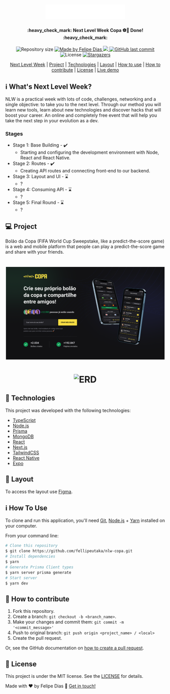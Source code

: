 <h1 align="center">
    <img alt="Next Level Week Copa logo" title="#NextLevelWeek" src="https://raw.githubusercontent.com/felipecabrals/bolao-copa-app-web/3ffabbc2e2a4a86b3afa673173c4c9f9b1a698bf/logo.svg" width="250px" />
</h1>

<h4 align="center"> 
	:heavy_check_mark:  Next Level Week Copa ⚽🚀 Done! :heavy_check_mark:
</h4>
<p align="center">
  <img alt="Repository size" src="https://img.shields.io/github/repo-size/felipecabrals/bolao-copa-app-web">

<a href="https://www.linkedin.com/in/felipe-dias-607647a3/">
    <img alt="Made by Felipe Dias" src="https://img.shields.io/badge/made%20by-Felipe%20Dias-%2304D361">
  </a>

<a aria-label="Completed" href="https://lp.rocketseat.com.br/nlw">
    <img src="https://img.shields.io/badge/NLW-done-brightgreen?logo=data:image/png;base64,iVBORw0KGgoAAAANSUhEUgAAABAAAAAQCAMAAAAoLQ9TAAAALVBMVEVHcExxWsF0XMJzXMJxWcFsUsD///9jRrzY0u6Xh9Gsn9n39fyMecy0qd2bjNJWBT0WAAAABHRSTlMA2Do606wF2QAAAGlJREFUGJVdj1cWwCAIBLEsRU3uf9xobDH8+GZwUYi8i6ucJwrxKE+7D0G9Q4vlYqtmCSjndr4CgCgzlyFgfKfKCVO0LrPKjmiqMxGXkJwNnXskqWG+1oSM+BSwD8f29YLNjvx/OQrn+g99oQSoNmt3PgAAAABJRU5ErkJggg=="></img>
  </a>

<a href="https://github.com/felipecabrals/bolao-copa-app-web/commits/master">
    <img alt="GitHub last commit" src="https://img.shields.io/github/last-commit/felipecabrals/bolao-copa-app-web">
  </a>

<img alt="License" src="https://img.shields.io/badge/license-MIT-brightgreen">
   <a href="https://github.com/felipecabrals/bolao-copa-app-web/stargazers">
    <img alt="Stargazers" src="https://img.shields.io/github/stars/felipecabrals/bolao-copa-app-web?style=social">
  </a>
</p>
<p align="center">
  <a href="#-nlw">Next Level Week</a>   |   
  <a href="#-project">Project</a>   |   
  <a href="#rocket-Technologies">Technologies</a>   |   
  <a href="#-layout">Layout</a>   |   
  <a href="#-how-to-use">How to use</a>   |   
  <a href="#-how-to-contribute">How to contribute</a>   |   
  <a href="#memo-license">License</a>   |   
  <a href="#">Live demo</a>
</p>

## ℹ What's Next Level Week?

NLW is a practical week with lots of code, challenges, networking and a single objective: to take you to the next level.
Through our method you will learn new tools, learn about new technologies and discover hacks that will boost your career.
An online and completely free event that will help you take the next step in your evolution as a dev.

### Stages

- Stage 1: Base Building - ✔️
  - Starting and configuring the development environment with Node, React and React Native.
- Stage 2: Routes - ✔️
  - Creating API routes and connecting front-end to our backend.
- Stage 3: Layout and UI - ⌛
  - ?
- Stage 4: Consuming API - ⌛
  - ?
- Stage 5: Final Round - ⌛
  - ?

## 💻 Project

Bolão da Copa (FIFA World Cup Sweepstake, like a predict-the-score game) is a web and mobile platform that people can play a predict-the-score game and share with your friends.

<h1 align="center">
    <img alt="Design NLW" title="esign NLW" src="https://github.com/felipecabrals/bolao-copa-app-web/blob/master/project.png?raw=true" width="500px" />
</h1>

<h1 align="center">
    <img alt="ERD" title="ERD" src="/erd.svg" width="500px" />
</h1>

## 🚀 Technologies

This project was developed with the following technologies:

- [TypeScript][ts]
- [Node.js][node]
- [Prisma][prisma]
- [MongoDB][mongodb]
- [React][react]
- [Next.js][next]
- [TailwindCSS][tailwind]
- [React Native][rn]
- [Expo][expo]

## 🔖 Layout

To access the layout use [Figma][figma].

## ℹ️ How To Use

To clone and run this application, you'll need [Git](https://git-scm.com), [Node.js][node] + [Yarn][yarn] installed on your computer.

From your command line:

```bash
# Clone this repository
$ git clone https://github.com/fellipeutaka/nlw-copa.git
# Install dependencies
$ yarn
# Generate Prisma Client types
$ yarn server prisma generate
# Start server
$ yarn dev
```

## 🤔 How to contribute

1. Fork this repository.
2. Create a branch: `git checkout -b <branch_name>`.
3. Make your changes and commit them: `git commit -m '<commit_message>'`
4. Push to original branch: `git push origin <project_name> / <local>`
5. Create the pull request.

Or, see the GitHub documentation on [how to create a pull request](https://help.github.com/en/github/collaborating-with-issues-and-pull-requests/creating-a-pull-request).

## 📝 License

This project is under the MIT license. See the [LICENSE](https://github.com/fellipeutaka/nlw-copa/blob/master/LICENSE) for details.

Made with ♥ by Felipe Dias 👋 [Get in touch!](https://www.linkedin.com/in/felipe-dias-607647a3/)

[figma]: https://www.figma.com/file/kwLAEZmyDB2NuvMNi87XGF/Bol%C3%A3o-da-Copa-(Community)
[node]: https://nodejs.org/
[prisma]: https://www.prisma.io/
[mongodb]: https://www.mongodb.com/
[ts]: https://www.typescriptlang.org/
[expo]: https://expo.dev/
[react]: https://reactjs.org
[next]: https://nextjs.org/
[tailwind]: https://tailwindcss.com/
[rn]: https://reactnative.dev/
[yarn]: https://yarnpkg.com/
